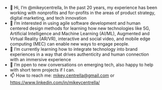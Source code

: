 - 👋 Hi, I’m @mikeycentrella, In the past 20 years, my experience has been working with nonprofits and for-profits in the areas of product strategy, digital marketing, and tech innovation
- 👀 I’m interested in using agile software development and human centered design methods for learning how new technologies like 5G, Artificial Intelligence and Machine Learning (AI/ML), Augmented and Virtual Reality (AR/VR), interactive and social video, and mobile edge computing (MEC) can enable new ways to engage people.
- 🌱 I’m currently learning how to integrate technology into brand experiences in a way that drives authenticity and human connection with an immersive experience
- 💞️ I’m ppen to new conversations on emerging tech, also happy to help with short term projects if I can.
- 📫 How to reach me: mikey.centrella@gmail.com or https://www.linkedin.com/in/mikeycentrella/

<!---
mikeycentrella/mikeycentrella is a ✨ special ✨ repository because its `README.md` (this file) appears on your GitHub profile.
You can click the Preview link to take a look at your changes.
--->
